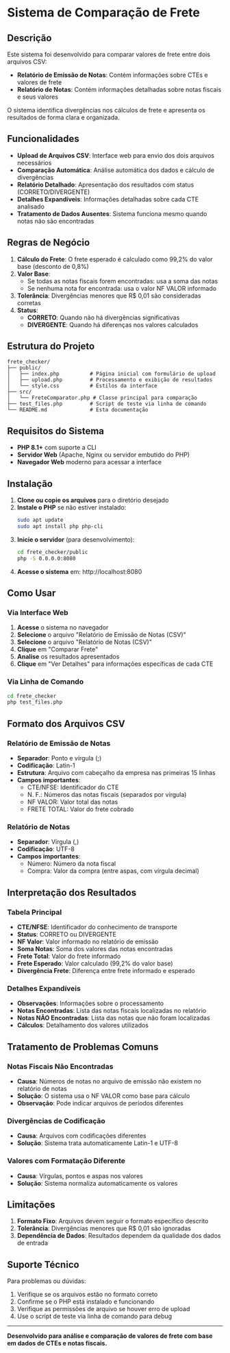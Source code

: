 # Sistema de Comparação de Frete

## Descrição

Este sistema foi desenvolvido para comparar valores de frete entre dois arquivos CSV:
- **Relatório de Emissão de Notas**: Contém informações sobre CTEs e valores de frete
- **Relatório de Notas**: Contém informações detalhadas sobre notas fiscais e seus valores

O sistema identifica divergências nos cálculos de frete e apresenta os resultados de forma clara e organizada.

## Funcionalidades

- **Upload de Arquivos CSV**: Interface web para envio dos dois arquivos necessários
- **Comparação Automática**: Análise automática dos dados e cálculo de divergências
- **Relatório Detalhado**: Apresentação dos resultados com status (CORRETO/DIVERGENTE)
- **Detalhes Expandíveis**: Informações detalhadas sobre cada CTE analisado
- **Tratamento de Dados Ausentes**: Sistema funciona mesmo quando notas não são encontradas

## Regras de Negócio

1. **Cálculo do Frete**: O frete esperado é calculado como 99,2% do valor base (desconto de 0,8%)
2. **Valor Base**: 
   - Se todas as notas fiscais forem encontradas: usa a soma das notas
   - Se nenhuma nota for encontrada: usa o valor NF VALOR informado
3. **Tolerância**: Divergências menores que R$ 0,01 são consideradas corretas
4. **Status**:
   - **CORRETO**: Quando não há divergências significativas
   - **DIVERGENTE**: Quando há diferenças nos valores calculados

## Estrutura do Projeto

```
frete_checker/
├── public/
│   ├── index.php          # Página inicial com formulário de upload
│   ├── upload.php         # Processamento e exibição de resultados
│   └── style.css          # Estilos da interface
├── src/
│   └── FreteComparator.php # Classe principal para comparação
├── test_files.php         # Script de teste via linha de comando
└── README.md              # Esta documentação
```

## Requisitos do Sistema

- **PHP 8.1+** com suporte a CLI
- **Servidor Web** (Apache, Nginx ou servidor embutido do PHP)
- **Navegador Web** moderno para acessar a interface

## Instalação

1. **Clone ou copie os arquivos** para o diretório desejado
2. **Instale o PHP** se não estiver instalado:
   ```bash
   sudo apt update
   sudo apt install php php-cli
   ```
3. **Inicie o servidor** (para desenvolvimento):
   ```bash
   cd frete_checker/public
   php -S 0.0.0.0:8080
   ```
4. **Acesse o sistema** em: http://localhost:8080

## Como Usar

### Via Interface Web

1. **Acesse** o sistema no navegador
2. **Selecione** o arquivo "Relatório de Emissão de Notas (CSV)"
3. **Selecione** o arquivo "Relatório de Notas (CSV)"
4. **Clique** em "Comparar Frete"
5. **Analise** os resultados apresentados
6. **Clique** em "Ver Detalhes" para informações específicas de cada CTE

### Via Linha de Comando

```bash
cd frete_checker
php test_files.php
```

## Formato dos Arquivos CSV

### Relatório de Emissão de Notas
- **Separador**: Ponto e vírgula (;)
- **Codificação**: Latin-1
- **Estrutura**: Arquivo com cabeçalho da empresa nas primeiras 15 linhas
- **Campos importantes**:
  - CTE/NFSE: Identificador do CTE
  - N. F.: Números das notas fiscais (separados por vírgula)
  - NF VALOR: Valor total das notas
  - FRETE TOTAL: Valor do frete cobrado

### Relatório de Notas
- **Separador**: Vírgula (,)
- **Codificação**: UTF-8
- **Campos importantes**:
  - Número: Número da nota fiscal
  - Compra: Valor da compra (entre aspas, com vírgula decimal)

## Interpretação dos Resultados

### Tabela Principal
- **CTE/NFSE**: Identificador do conhecimento de transporte
- **Status**: CORRETO ou DIVERGENTE
- **NF Valor**: Valor informado no relatório de emissão
- **Soma Notas**: Soma dos valores das notas encontradas
- **Frete Total**: Valor do frete informado
- **Frete Esperado**: Valor calculado (99,2% do valor base)
- **Divergência Frete**: Diferença entre frete informado e esperado

### Detalhes Expandíveis
- **Observações**: Informações sobre o processamento
- **Notas Encontradas**: Lista das notas fiscais localizadas no relatório
- **Notas NÃO Encontradas**: Lista das notas que não foram localizadas
- **Cálculos**: Detalhamento dos valores utilizados

## Tratamento de Problemas Comuns

### Notas Fiscais Não Encontradas
- **Causa**: Números de notas no arquivo de emissão não existem no relatório de notas
- **Solução**: O sistema usa o NF VALOR como base para cálculo
- **Observação**: Pode indicar arquivos de períodos diferentes

### Divergências de Codificação
- **Causa**: Arquivos com codificações diferentes
- **Solução**: Sistema trata automaticamente Latin-1 e UTF-8

### Valores com Formatação Diferente
- **Causa**: Vírgulas, pontos e aspas nos valores
- **Solução**: Sistema normaliza automaticamente os valores

## Limitações

1. **Formato Fixo**: Arquivos devem seguir o formato específico descrito
2. **Tolerância**: Divergências menores que R$ 0,01 são ignoradas
3. **Dependência de Dados**: Resultados dependem da qualidade dos dados de entrada

## Suporte Técnico

Para problemas ou dúvidas:
1. Verifique se os arquivos estão no formato correto
2. Confirme se o PHP está instalado e funcionando
3. Verifique as permissões de arquivo se houver erro de upload
4. Use o script de teste via linha de comando para debug

---

**Desenvolvido para análise e comparação de valores de frete com base em dados de CTEs e notas fiscais.**

